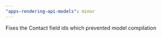 ```yaml
---
"apps-rendering-api-models": minor
---
```


Fixes the Contact field ids which prevented model compilation
